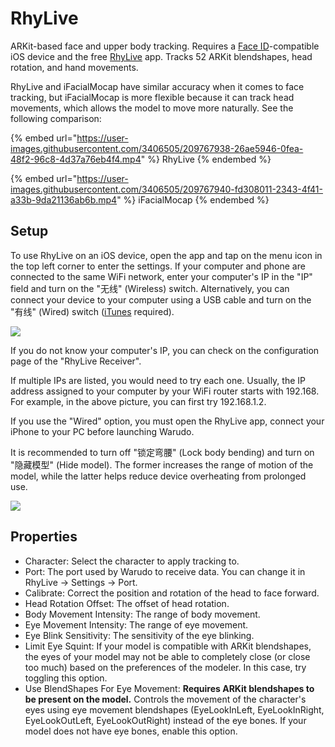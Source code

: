 # RhyLive

ARKit-based face and upper body tracking. Requires a [Face ID](https://support.apple.com/en-us/HT208109)-compatible iOS device and the free [RhyLive](https://apps.apple.com/us/app/rhylive/) app. Tracks 52 ARKit blendshapes, head rotation, and hand movements.

<div className="hint hint-info">
RhyLive and iFacialMocap have similar accuracy when it comes to face tracking, but iFacialMocap is more flexible because it can track head movements, which allows the model to move more naturally. See the following comparison:

{% embed url="https://user-images.githubusercontent.com/3406505/209767938-26ae5946-0fea-48f2-96c8-4d37a76eb4f4.mp4" %}
RhyLive
{% endembed %}

{% embed url="https://user-images.githubusercontent.com/3406505/209767940-fd308011-2343-4f41-a33b-9da21136ab6b.mp4" %}
iFacialMocap
{% endembed %}
</div>

## Setup

To use RhyLive on an iOS device, open the app and tap on the menu icon in the top left corner to enter the settings. If your computer and phone are connected to the same WiFi network, enter your computer's IP in the "IP" field and turn on the "无线" (Wireless) switch. Alternatively, you can connect your device to your computer using a USB cable and turn on the "有线" (Wired) switch ([iTunes](https://www.apple.com/itunes/) required).

![](</images/image(8)(2)(2).png>)

<div className="hint hint-info">
If you do not know your computer's IP, you can check on the configuration page of the "RhyLive Receiver".

<img src="/images/image(26)(2).png" alt="" data-size="original" />

If multiple IPs are listed, you would need to try each one. Usually, the IP address assigned to your computer by your WiFi router starts with 192.168. For example, in the above picture, you can first try 192.168.1.2.
</div>

<div className="hint hint-info">
If you use the "Wired" option, you must open the RhyLive app, connect your iPhone to your PC before launching Warudo.
</div>

It is recommended to turn off "锁定弯腰" (Lock body bending) and turn on "隐藏模型" (Hide model). The former increases the range of motion of the model, while the latter helps reduce device overheating from prolonged use.

![](</images/image(14)(1)(2).png>)

## Properties

* Character: Select the character to apply tracking to.
* Port: The port used by Warudo to receive data. You can change it in RhyLive -> Settings -> Port.
* Calibrate: Correct the position and rotation of the head to face forward.
* Head Rotation Offset: The offset of head rotation.
* Body Movement Intensity: The range of body movement.
* Eye Movement Intensity: The range of eye movement.
* Eye Blink Sensitivity: The sensitivity of the eye blinking.
* Limit Eye Squint: If your model is compatible with ARKit blendshapes, the eyes of your model may not be able to completely close (or close too much) based on the preferences of the modeler. In this case, try toggling this option.
* Use BlendShapes For Eye Movement: **Requires ARKit blendshapes to be present on the model.** Controls the movement of the character's eyes using eye movement blendshapes (EyeLookInLeft, EyeLookInRight, EyeLookOutLeft, EyeLookOutRight) instead of the eye bones. If your model does not have eye bones, enable this option.
